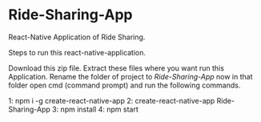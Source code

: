 # Ride-Sharing-App
React-Native Application of Ride Sharing.


Steps to run this react-native-application.

Download this zip file.
Extract these files where you want run this Application.
Rename the folder of project to *Ride-Sharing-App*
now in that folder open cmd (command prompt) and run the following commands.

1: npm i -g create-react-native-app 
2: create-react-native-app Ride-Sharing-App 
3: npm install 
4: npm start
